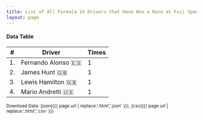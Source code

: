 ```yaml
---
title: List of All Formula 1® Drivers that Have Won a Race at Fuji Speedway
layout: page
---
```


<canvas id="chart" width="400" height="180"></canvas>
<script>
var data = {
    "datasets": [
        {
            "backgroundColor": "#f3a935",
            "borderColor": "#f68639",
            "borderWidth": 1,
            "data": [
                1.0,
                1.0,
                1.0,
                1.0
            ],
            "label": "Times"
        }
    ],
    "labels": [
        "Fernando Alonso 🇪🇸",
        "James Hunt 🇬🇧",
        "Lewis Hamilton 🇬🇧",
        "Mario Andretti 🇺🇸"
    ]
};
var options = {
  legend: {
    display: false
  },
  scales: {
    xAxes: [{
      ticks: {
        beginAtZero: true,
        maxRotation: 180,
        display: window.innerWidth > 800
      }
    }],
    yAxes: [{
      ticks: {
        beginAtZero: true
      }
    }]
  },
  onResize: function(chart, size) {
    chart.options.scales.xAxes[0].ticks.display = size.width > 800;
  }
};
new Chart("chart", {
    data: data,
    type: 'bar',
    options: options
});
</script>



#### Data Table

| # | Driver | Times |
|--|--|--|
| 1. | Fernando Alonso 🇪🇸 | 1 |
| 2. | James Hunt 🇬🇧 | 1 |
| 3. | Lewis Hamilton 🇬🇧 | 1 |
| 4. | Mario Andretti 🇺🇸 | 1 |

<small>Download Data: [json]({{ page.url | replace:'.html','.json' }}), [csv]({{ page.url | replace:'.html','.csv' }})</small>
